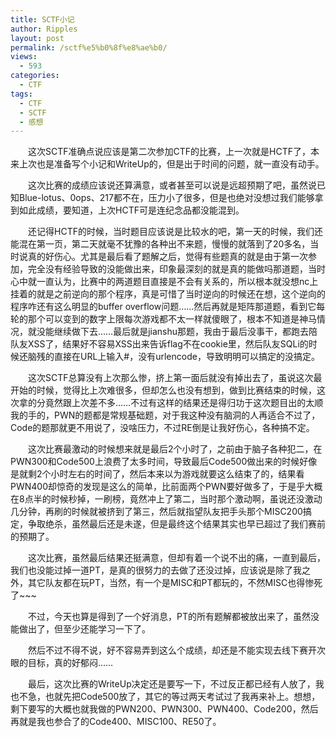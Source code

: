 ```yaml
---
title: SCTF小记
author: Ripples
layout: post
permalink: /sctf%e5%b0%8f%e8%ae%b0/
views:
  - 593
categories:
  - CTF
tags:
  - CTF
  - SCTF
  - 感想
---
```

<p style="text-indent: 2em;">
  这次SCTF准确点说应该是第二次参加CTF的比赛，上一次就是HCTF了，本来上次也是准备写个小记和WriteUp的，但是出于时间的问题，就一直没有动手。
</p>

<p style="text-indent: 2em;">
  这次比赛的成绩应该说还算满意，或者甚至可以说是远超预期了吧，虽然说已知Blue-lotus、0ops、217都不在，压力小了很多，但是也绝对没想过我们能够拿到如此成绩，要知道，上次HCTF可是连纪念品都没能混到。
</p>

<!--more-->

<p style="text-indent: 2em;">
  还记得HCTF的时候，当时题目应该说是比较水的吧，第一天的时候，我们还能混在第一页，第二天就毫不犹豫的各种出不来题，慢慢的就落到了20多名，当时说真的好伤心。尤其是最后看了题解之后，觉得有些题真的就是由于第一次参加，完全没有经验导致的没能做出来，印象最深刻的就是真的能做吗那道题，当时心中就一直认为，比赛中的两道题目直接是不会有关系的，所以根本就没想nc上挂着的就是之前逆向的那个程序，真是可惜了当时逆向的时候还在想，这个逆向的程序咋还有这么明显的buffer overflow问题……然后再就是矩阵那道题，看到它每轮的那个可以变到的数字上限每次游戏都不太一样就傻眼了，根本不知道是神马情况，就没能继续做下去……最后就是jianshu那题，我由于最后没事干，都跑去陪队友XSS了，结果好不容易XSS出来告诉flag不在cookie里，然后队友SQLi的时候还脑残的直接在URL上输入#，没有urlencode，导致明明可以搞定的没搞定。
</p>

<p style="text-indent: 2em;">
  这次SCTF总算没有上次那么惨，挤上第一面后就没有掉出去了，虽说这次最开始的时候，觉得比上次难很多，但却怎么也没有想到，做到比赛结束的时候，这次拿的分竟然跟上次差不多……不过有这样的结果还是得归功于这次题目出的太顺我的手的，PWN的题都是常规基础题，对于我这种没有脑洞的人再适合不过了，Code的题那就更不用说了，没啥压力，不过RE倒是让我好伤心，各种搞不定。
</p>

<p style="text-indent: 2em;">
  这次比赛最激动的时候想来就是最后2个小时了，之前由于脑子各种犯二，在PWN300和Code500上浪费了太多时间，导致最后Code500做出来的时候好像是就剩2个小时左右的时间了，然后本来以为游戏就要这么结束了的，结果看PWN400却惊奇的发现是这么的简单，比前面两个PWN要好做多了，于是乎大概在8点半的时候秒掉，一刷榜，竟然冲上了第二，当时那个激动啊，虽说还没激动几分钟，再刷的时候就被挤到了第三，然后就指望队友把手头那个MISC200搞定，争取绝杀，虽然最后还是未遂，但是最终这个结果其实也早已超过了我们赛前的预期了。
</p>

<p style="text-indent: 2em;">
  这次比赛，虽然最后结果还挺满意，但却有着一个说不出的痛，一直到最后，我们也没能过掉一道PT，是真的很努力的去做了还没过掉，应该说是除了我之外，其它队友都在玩PT，当然，有一个是MISC和PT都玩的，不然MISC也得惨死了~~~
</p>

<p style="text-indent: 2em;">
  不过，今天也算是得到了一个好消息，PT的所有题解都被放出来了，虽然没能做出了，但至少还能学习一下了。
</p>

<p style="text-indent: 2em;">
  <span style="text-indent: 32px;">然后不过不得不说，好不容易弄到这么个成绩，却还是不能实现去线下赛开次眼的目标，真的好郁闷……</span>
</p>

<p style="text-indent: 2em;">
  最后，这次比赛的WriteUp决定还是要写一下，不过反正都已经有人放了，我也不急，也就先把Code500放了，其它的等过两天考试过了我再来补上。想想，剩下要写的大概也就我做的PWN200、PWN300、PWN400、Code200，然后再就是我也参合了的Code400、MISC100、RE50了。
</p>
